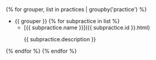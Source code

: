 {% for grouper, list in practices | groupby('practice')  %}
  * {{ grouper }} 
  {% for subpractice in list %}
    * [{{ subpractice.name }}]({{ subpractice.id }}.html)
      <p> {{ subpractice.description }} </p>

  {% endfor %}
{% endfor %}